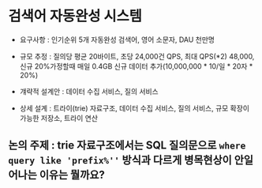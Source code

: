 # 검색어 자동완성 시스템
- 요구사항 : 인기순위 5개 자동완성 검색어, 영어 소문자, DAU 천만명


- 규모 추정 : 질의당 평균 20바이트, 초당 24,000건  QPS, 최대 QPS(*2) 48,000, 신규 20%가정할때 매일 0.4GB 신규 데이터 추가(10,000,000 * 10/일 * 20자 * 20%)


- 걔략적 설계안 : 데이터 수집 서비스, 질의 서비스


- 상세 설계 : 트라이(trie) 자료구조, 데이터 수집 서비스, 질의 서비스, 규모 확장이 가능한 저장소, 트라이 연산


## 논의 주제 : trie 자료구조에서는 SQL 질의문으로 `where query like 'prefix%''` 방식과 다르게 병목현상이 안일어나는 이유는 뭘까요?
